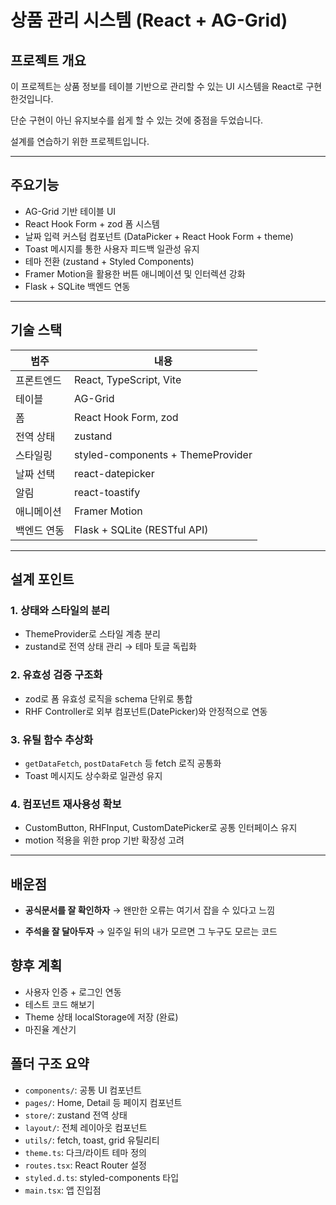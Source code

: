 # 상품 관리 시스템 (React + AG-Grid)

## 프로젝트 개요

이 프로젝트는 상품 정보를 테이블 기반으로 관리할 수 있는
UI 시스템을 React로 구현한것입니다.

단순 구현이 아닌 유지보수를 쉽게 할 수 있는 것에 중점을 두었습니다.

설계를 연습하기 위한 프로젝트입니다.

---

## 주요기능

- AG-Grid 기반 테이블 UI
- React Hook Form + zod 폼 시스템
- 날짜 입력 커스텀 컴포넌트 (DataPicker + React Hook Form + theme)
- Toast 메시지를 통한 사용자 피드백 일관성 유지
- 테마 전환 (zustand + Styled Components)
- Framer Motion을 활용한 버튼 애니메이션 및 인터렉션 강화
- Flask + SQLite 백엔드 연동

---

## 기술 스택

| 범주        | 내용                              |
| ----------- | --------------------------------- |
| 프론트엔드  | React, TypeScript, Vite           |
| 테이블      | AG-Grid                           |
| 폼          | React Hook Form, zod              |
| 전역 상태   | zustand                           |
| 스타일링    | styled-components + ThemeProvider |
| 날짜 선택   | react-datepicker                  |
| 알림        | react-toastify                    |
| 애니메이션  | Framer Motion                     |
| 백엔드 연동 | Flask + SQLite (RESTful API)      |

---

## 설계 포인트

### 1. 상태와 스타일의 분리

- ThemeProvider로 스타일 계층 분리
- zustand로 전역 상태 관리 → 테마 토글 독립화

### 2. 유효성 검증 구조화

- zod로 폼 유효성 로직을 schema 단위로 통합
- RHF Controller로 외부 컴포넌트(DatePicker)와 안정적으로 연동

### 3. 유틸 함수 추상화

- `getDataFetch`, `postDataFetch` 등 fetch 로직 공통화
- Toast 메시지도 상수화로 일관성 유지

### 4. 컴포넌트 재사용성 확보

- CustomButton, RHFInput, CustomDatePicker로 공통 인터페이스 유지
- motion 적용을 위한 prop 기반 확장성 고려

---

## 배운점

- **공식문서를 잘 확인하자**
  → 왠만한 오류는 여기서 잡을 수 있다고 느낌

- **주석을 잘 달아두자**
  → 일주일 뒤의 내가 모르면 그 누구도 모르는 코드

## 향후 계획

- 사용자 인증 + 로그인 연동
- 테스트 코드 해보기
- Theme 상태 localStorage에 저장 (완료)
- 마진율 계산기

## 폴더 구조 요약

- `components/`: 공통 UI 컴포넌트
- `pages/`: Home, Detail 등 페이지 컴포넌트
- `store/`: zustand 전역 상태
- `layout/`: 전체 레이아웃 컴포넌트
- `utils/`: fetch, toast, grid 유틸리티
- `theme.ts`: 다크/라이트 테마 정의
- `routes.tsx`: React Router 설정
- `styled.d.ts`: styled-components 타입
- `main.tsx`: 앱 진입점

